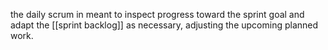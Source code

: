 the daily scrum in meant to inspect progress toward the sprint goal and adapt the [[sprint backlog]] as necessary, adjusting the upcoming planned work.